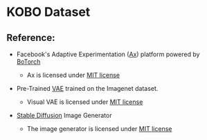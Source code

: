 # KOBO Dataset

## Reference:
 - Facebook's Adaptive Experimentation (<a href="https://github.com/facebook/Ax">Ax</a>) platform powered by <a href="https://github.com/pytorch/botorch"> BoTorch</a>
 
	- Ax is licensed under <a href="https://github.com/KerOptBO/KerOptBO/blob/main/LICENSE.txt">MIT license</a>
 
 
 - Pre-Trained <a href="https://github.com/tcl9876/visual-vae/tree/master">VAE</a> trained on the Imagenet dataset. 
 
	- Visual VAE is licensed under <a href="https://github.com/KerOptBO/KerOptBO/blob/main/LICENSE_VAE.txt">MIT license</a>
	
 - <a href="https://github.com/Stability-AI/stablediffusion">Stable Diffusion</a> Image Generator
	
	- The image generator is licensed under <a href="https://github.com/KerOptBO/KerOptBO/blob/main/LICENSE_SD.txt">MIT license</a>
